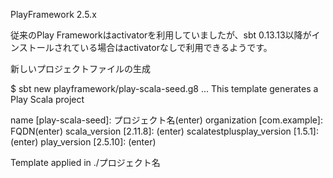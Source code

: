 PlayFramework 2.5.x

従来のPlay Frameworkはactivatorを利用していましたが、sbt 0.13.13以降がインストールされている場合はactivatorなしで利用できるようです。

新しいプロジェクトファイルの生成

$ sbt new playframework/play-scala-seed.g8
...
This template generates a Play Scala project 

name [play-scala-seed]: プロジェクト名(enter)
organization [com.example]: FQDN(enter)
scala_version [2.11.8]: (enter)
scalatestplusplay_version [1.5.1]: (enter)
play_version [2.5.10]: (enter)

Template applied in ./プロジェクト名

